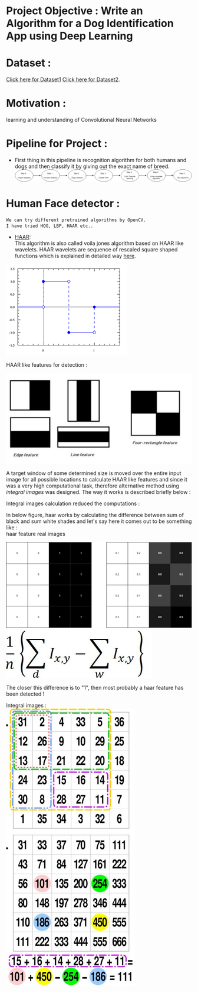 # Project Objective : Write an Algorithm for a Dog Identification App using Deep Learning    
# Dataset :    
[Click here for Dataset1](https://s3-us-west-1.amazonaws.com/udacity-aind/dog-project/dogImages.zip) [Click here for Dataset2](https://s3-us-west-1.amazonaws.com/udacity-aind/dog-project/lfw.zip).     
# Motivation :   
learning and understanding of Convolutional Neural Networks    

# Pipeline for Project :   
* First thing in this pipeline is recognition algorithm for both humans and dogs and then classify it by giving out the exact name of breed.    
![p1.png](/Images/p1.png)   

# Human Face detector :    
```
We can try different pretrained algorithms by OpenCV.   
I have tried HOG, LBP, HAAR etc..   
```
* [HAAR](https://github.com/opencv/opencv/blob/master/data/haarcascades/haarcascade_frontalface_default.xml):  
This algorithm is also called voila jones algorithm based on HAAR like wavelets.
HAAR wavelets are sequence of rescaled square shaped functions which is explained in detailed way [here](https://en.wikipedia.org/wiki/Haar_wavelet).     

![p3.png](/Images/p3.png)            

HAAR like features for detection :      

![p2.png](/Images/p2.JPG)        

A target window of some determined size is moved over the entire input image for all possible locations to calculate HAAR like features and since it was a very high computational task, therefore alternative method using *integral images* was designed.
The way it works is described briefly below : 

Integral images calculation reduced the computations :    

In below figure, haar works by calculating the difference between sum of black and sum white shades and let's say here it comes out to be something like :   
            haar feature                  real images      
            
![p4.png](/Images/p4.png)        
![p5.jpg](/Images/p5.JPG)         

The closer this difference is to "1", then most probably a haar feature has been detected !     

Integral images :    
![p6.jpg](/Images/p6.JPG)         
